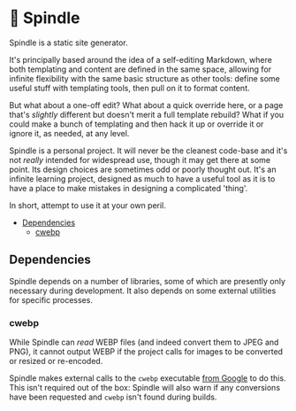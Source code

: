 # 🧵 Spindle

Spindle is a static site generator.

It's principally based around the idea of a self-editing Markdown, where both templating and content are defined in the same space, allowing for infinite flexibility with the same basic structure as other tools: define some useful stuff with templating tools, then pull on it to format content.

But what about a one-off edit?  What about a quick override here, or a page that's *slightly* different but doesn't merit a full template rebuild?  What if you could make a bunch of templating and then hack it up or override it or ignore it, as needed, at any level.

Spindle is a personal project.  It will never be the cleanest code-base and it's not *really* intended for widespread use, though it may get there at some point.  Its design choices are sometimes odd or poorly thought out.  It's an infinite learning project, designed as much to have a useful tool as it is to have a place to make mistakes in designing a complicated 'thing'.

In short, attempt to use it at your own peril.

<!-- MarkdownTOC autolink=true -->

- [Dependencies](#dependencies)
	- [cwebp](#cwebp)

<!-- /MarkdownTOC -->

## Dependencies

Spindle depends on a number of libraries, some of which are presently only necessary during development.  It also depends on some external utilities for specific processes.

### cwebp

While Spindle can *read* WEBP files (and indeed convert them to JPEG and PNG), it cannot output WEBP if the project calls for images to be converted or resized or re-encoded.

Spindle makes external calls to the `cwebp` executable [from Google](https://developers.google.com/speed/webp/download) to do this.  This isn't required out of the box: Spindle will also warn if any conversions have been requested and `cwebp` isn't found during builds.